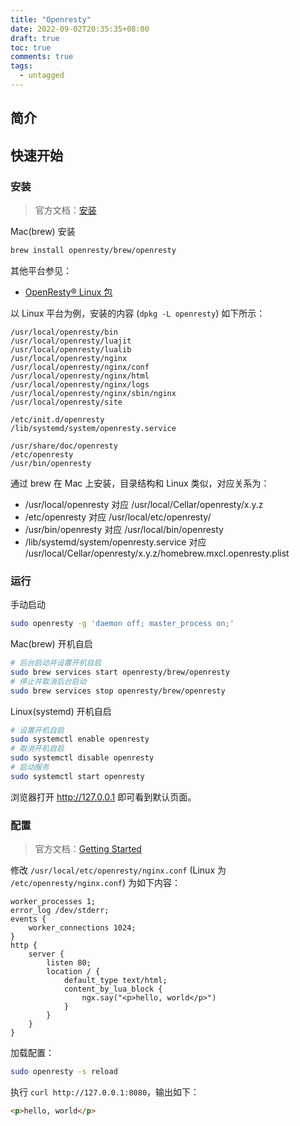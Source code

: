 ```yaml
---
title: "Openresty"
date: 2022-09-02T20:35:35+08:00
draft: true
toc: true
comments: true
tags:
  - untagged
---
```


## 简介

## 快速开始

### 安装

> 官方文档：[安装](https://openresty.org/cn/installation.html)

Mac(brew) 安装

```bash
brew install openresty/brew/openresty
```

其他平台参见：

* [OpenResty® Linux 包](https://openresty.org/cn/linux-packages.html)

以 Linux 平台为例，安装的内容 (`dpkg -L openresty`) 如下所示：

```
/usr/local/openresty/bin
/usr/local/openresty/luajit
/usr/local/openresty/lualib
/usr/local/openresty/nginx
/usr/local/openresty/nginx/conf
/usr/local/openresty/nginx/html
/usr/local/openresty/nginx/logs
/usr/local/openresty/nginx/sbin/nginx
/usr/local/openresty/site

/etc/init.d/openresty
/lib/systemd/system/openresty.service

/usr/share/doc/openresty
/etc/openresty
/usr/bin/openresty
```

通过 brew 在 Mac 上安装，目录结构和 Linux 类似，对应关系为：

* /usr/local/openresty 对应 /usr/local/Cellar/openresty/x.y.z
* /etc/openresty 对应 /usr/local/etc/openresty/
* /usr/bin/openresty 对应 /usr/local/bin/openresty
* /lib/systemd/system/openresty.service 对应 /usr/local/Cellar/openresty/x.y.z/homebrew.mxcl.openresty.plist

### 运行

手动启动

```bash
sudo openresty -g 'daemon off; master_process on;'
```

Mac(brew) 开机自启

```bash
# 后台启动并设置开机自启
sudo brew services start openresty/brew/openresty
# 停止并取消后台启动
sudo brew services stop openresty/brew/openresty
```

Linux(systemd) 开机自启

```bash
# 设置开机自启
sudo systemctl enable openresty
# 取消开机自启
sudo systemctl disable openresty
# 启动服务
sudo systemctl start openresty
```

浏览器打开 http://127.0.0.1 即可看到默认页面。

### 配置

> 官方文档：[Getting Started](https://openresty.org/cn/getting-started.html)

修改 `/usr/local/etc/openresty/nginx.conf` (Linux 为 `/etc/openresty/nginx.conf`) 为如下内容：

```nginx
worker_processes 1;
error_log /dev/stderr;
events {
    worker_connections 1024;
}
http {
    server {
        listen 80;
        location / {
            default_type text/html;
            content_by_lua_block {
                ngx.say("<p>hello, world</p>")
            }
        }
    }
}
```

加载配置：

```bash
sudo openresty -s reload
```

执行 `curl http://127.0.0.1:8080`，输出如下：

```html
<p>hello, world</p>
```
